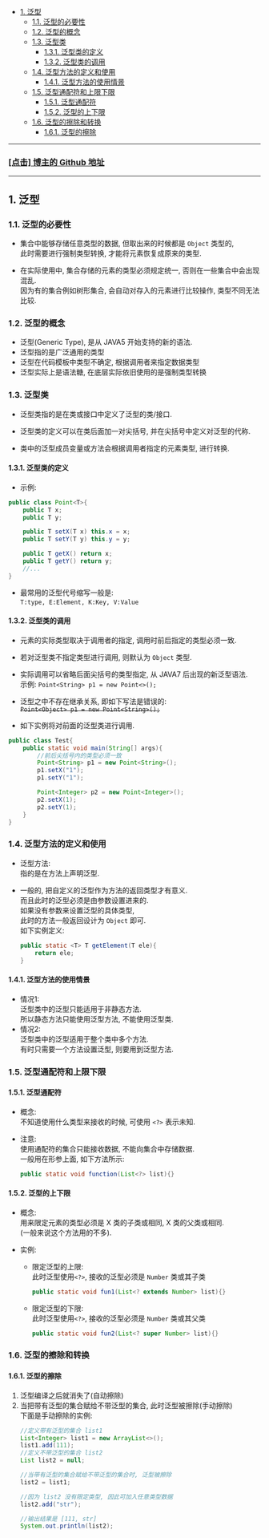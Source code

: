 <!-- TOC -->

- [1. 泛型](#1-泛型)
  - [1.1. 泛型的必要性](#11-泛型的必要性)
  - [1.2. 泛型的概念](#12-泛型的概念)
  - [1.3. 泛型类](#13-泛型类)
    - [1.3.1. 泛型类的定义](#131-泛型类的定义)
    - [1.3.2. 泛型类的调用](#132-泛型类的调用)
  - [1.4. 泛型方法的定义和使用](#14-泛型方法的定义和使用)
    - [1.4.1. 泛型方法的使用情景](#141-泛型方法的使用情景)
  - [1.5. 泛型通配符和上限下限](#15-泛型通配符和上限下限)
    - [1.5.1. 泛型通配符](#151-泛型通配符)
    - [1.5.2. 泛型的上下限](#152-泛型的上下限)
  - [1.6. 泛型的擦除和转换](#16-泛型的擦除和转换)
    - [1.6.1. 泛型的擦除](#161-泛型的擦除)

<!-- /TOC -->

****
<a href='https://github.com/leon9dragon'><h3>[点击] 博主的 Github 地址</h3></a>
****

## 1. 泛型

### 1.1. 泛型的必要性
- 集合中能够存储任意类型的数据, 但取出来的时候都是 `Object` 类型的,  
  此时需要进行强制类型转换, 才能将元素恢复成原来的类型.

- 在实际使用中, 集合存储的元素的类型必须规定统一, 否则在一些集合中会出现混乱.  
  因为有的集合例如树形集合, 会自动对存入的元素进行比较操作, 类型不同无法比较.

### 1.2. 泛型的概念
- 泛型(Generic Type), 是从 JAVA5 开始支持的新的语法.
- 泛型指的是广泛通用的类型
- 泛型在代码模板中类型不确定, 根据调用者来指定数据类型
- 泛型实际上是语法糖, 在底层实际依旧使用的是强制类型转换

### 1.3. 泛型类
- 泛型类指的是在类或接口中定义了泛型的类/接口.

- 泛型类的定义可以在类后面加一对尖括号, 并在尖括号中定义对泛型的代称.  

- 类中的泛型成员变量或方法会根据调用者指定的元素类型, 进行转换. 

#### 1.3.1. 泛型类的定义
- 示例:  
```java
public class Point<T>{
    public T x;
    public T y;

    public T setX(T x) this.x = x;
    public T setY(T y) this.y = y;

    public T getX() return x;
    public T getY() return y;
    //...
}
```

- 最常用的泛型代号缩写一般是:  
  `T:type, E:Element, K:Key, V:Value`

#### 1.3.2. 泛型类的调用
- 元素的实际类型取决于调用者的指定, 调用时前后指定的类型必须一致.  

- 若对泛型类不指定类型进行调用, 则默认为 `Object` 类型.

- 实际调用可以省略后面尖括号的类型指定, 从 JAVA7 后出现的新泛型语法.  
  示例: `Point<String> p1 = new Point<>();`

- 泛型之中不存在继承关系, 即如下写法是错误的:  
  <del>`Point<Object> p1 = new Point<String>();`</del>

- 如下实例将对前面的泛型类进行调用.
```java
public class Test{
    public static void main(String[] args){
        //前后尖括号内的类型必须一致
        Point<String> p1 = new Point<String>();
        p1.setX("1");
        p1.setY("1");

        Point<Integer> p2 = new Point<Integer>();
        p2.setX(1);
        p2.setY(1);
    }
}
```


### 1.4. 泛型方法的定义和使用
- 泛型方法:  
  指的是在方法上声明泛型.

- 一般的, 把自定义的泛型作为方法的返回类型才有意义.  
  而且此时的泛型必须是由参数设置进来的.  
  如果没有参数来设置泛型的具体类型,  
  此时的方法一般返回设计为 `Object` 即可.  
  如下实例定义:  
  ```java
  public static <T> T getElement(T ele){
      return ele;
  }
  ```

#### 1.4.1. 泛型方法的使用情景   
- 情况1:  
  泛型类中的泛型只能适用于非静态方法.  
  所以静态方法只能使用泛型方法, 不能使用泛型类.  
- 情况2:  
  泛型类中的泛型适用于整个类中多个方法.  
  有时只需要一个方法设置泛型, 则要用到泛型方法.

### 1.5. 泛型通配符和上限下限

#### 1.5.1. 泛型通配符
- 概念:  
  不知道使用什么类型来接收的时候, 可使用 `<?>` 表示未知.  

- 注意:  
  使用通配符的集合只能接收数据, 不能向集合中存储数据.  
  一般用在形参上面, 如下方法所示:  
  ```java
  public static void function(List<?> list){}
  ```

#### 1.5.2. 泛型的上下限
- 概念:  
  用来限定元素的类型必须是 X 类的子类或相同, X 类的父类或相同.  
  (一般来说这个方法用的不多).

- 实例:  
  - 限定泛型的上限:  
    此时泛型使用`<?>`, 接收的泛型必须是 `Number` 类或其子类  
    ```java
    public static void fun1(List<? extends Number> list){}
    ```
  - 限定泛型的下限:  
    此时泛型使用`<?>`, 接收的泛型必须是 `Number` 类或其父类  
    ```java
    public static void fun2(List<? super Number> list){}
    ```

### 1.6. 泛型的擦除和转换

#### 1.6.1. 泛型的擦除
1. 泛型编译之后就消失了(自动擦除)
2. 当把带有泛型的集合赋给不带泛型的集合, 此时泛型被擦除(手动擦除)  
   下面是手动擦除的实例:  
   ```java
   //定义带有泛型的集合 list1
   List<Integer> list1 = new ArrayList<>();
   list1.add(111);
   //定义不带泛型的集合 list2
   List list2 = null;

   //当带有泛型的集合赋给不带泛型的集合时, 泛型被擦除
   list2 = list1;

   //因为 list2 没有限定类型, 因此可加入任意类型数据
   list2.add("str");

   //输出结果是 [111, str]
   System.out.println(list2);
   ```
